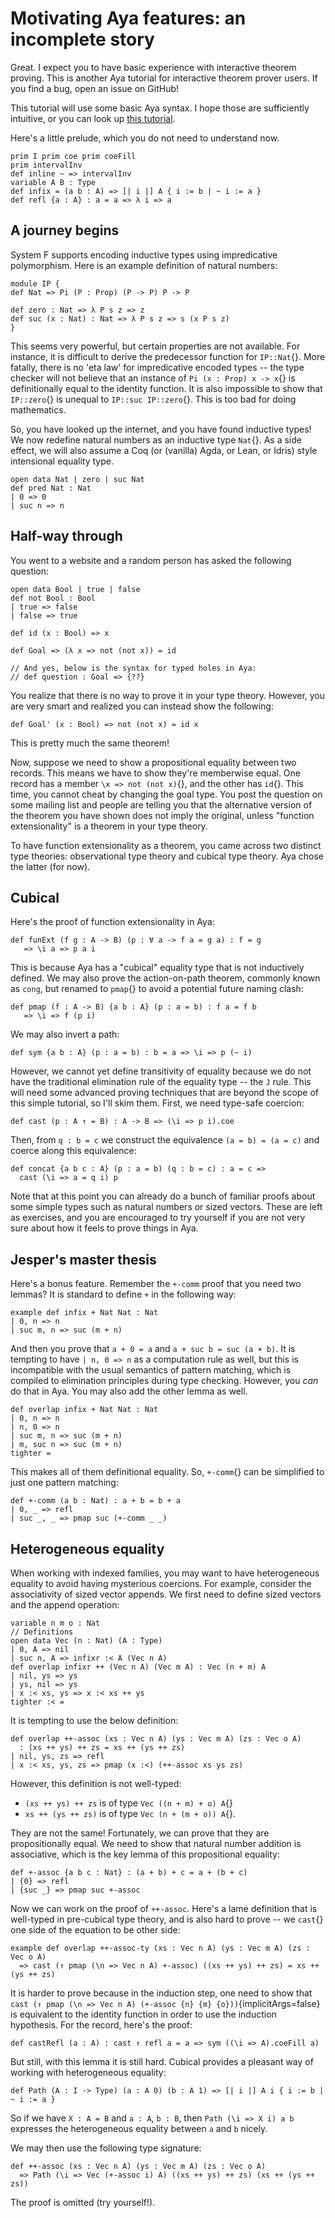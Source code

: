 # Motivating Aya features: an incomplete story

Great. I expect you to have basic experience with interactive theorem proving.
This is another Aya tutorial for interactive theorem prover users.
If you find a bug, open an issue on GitHub!

This tutorial will use some basic Aya syntax.
I hope those are sufficiently intuitive, or you can look up [this tutorial](haskeller-tutorial).

Here's a little prelude, which you do not need to understand now.

```aya
prim I prim coe prim coeFill
prim intervalInv
def inline ~ => intervalInv
variable A B : Type
def infix = (a b : A) => [| i |] A { i := b | ~ i := a }
def refl {a : A} : a = a => λ i => a
```

## A journey begins

System F supports encoding inductive types using impredicative polymorphism.
Here is an example definition of natural numbers:

```aya
module IP {
def Nat => Pi (P : Prop) (P -> P) P -> P

def zero : Nat => λ P s z => z
def suc (x : Nat) : Nat => λ P s z => s (x P s z)
}
```

This seems very powerful, but certain properties are not available.
For instance, it is difficult to derive the predecessor function for `IP::Nat`{}.
More fatally, there is no 'eta law' for impredicative encoded types --
the type checker will not believe that an instance of `Pi (x : Prop) x -> x`{}
is definitionally equal to the identity function.
It is also impossible to show that `IP::zero`{} is unequal to `IP::suc IP::zero`{}.
This is too bad for doing mathematics.

So, you have looked up the internet, and you have found inductive types!
We now redefine natural numbers as an inductive type `Nat`{}. As a side effect,
we will also assume a Coq (or (vanilla) Agda, or Lean, or Idris) style intensional equality type.

```aya
open data Nat | zero | suc Nat
def pred Nat : Nat
| 0 => 0
| suc n => n
```

## Half-way through

You went to a website and a random person has asked the following question:

```aya
open data Bool | true | false
def not Bool : Bool
| true => false
| false => true

def id (x : Bool) => x

def Goal => (λ x => not (not x)) = id

// And yes, below is the syntax for typed holes in Aya:
// def question : Goal => {??}
```

You realize that there is no way to prove it in your type theory.
However, you are very smart and realized you can instead show the following:

```aya
def Goal' (x : Bool) => not (not x) = id x
```

This is pretty much the same theorem!

Now, suppose we need to show a propositional equality between two records.
This means we have to show they're memberwise equal.
One record has a member `\x => not (not x)`{}, and the other has `id`{}.
This time, you cannot cheat by changing the goal type.
You post the question on some mailing list and people are telling you that
the alternative version of the theorem you have shown does not imply the
original, unless "function extensionality" is a theorem in your type theory.

To have function extensionality as a theorem, you came across two distinct
type theories: observational type theory and cubical type theory.
Aya chose the latter (for now).

## Cubical

Here's the proof of function extensionality in Aya:

```aya
def funExt (f g : A -> B) (p : ∀ a -> f a = g a) : f = g
   => \i a => p a i
```

This is because Aya has a "cubical" equality type that is not inductively defined.
We may also prove the action-on-path theorem, commonly known as `cong`, but
renamed to `pmap`{} to avoid a potential future naming clash:

```aya
def pmap (f : A -> B) {a b : A} (p : a = b) : f a = f b
   => \i => f (p i)
```

We may also invert a path:

```aya
def sym {a b : A} (p : a = b) : b = a => \i => p (~ i)
```

However, we cannot yet define transitivity of equality because we do not have the
traditional elimination rule of the equality type -- the `J` rule.
This will need some advanced proving techniques that are beyond the scope of this
simple tutorial, so I'll skim them. First, we need type-safe coercion:

```aya
def cast (p : A ↑ = B) : A -> B => (\i => p i).coe
```

Then, from `q : b = c` we construct the equivalence `(a = b) = (a = c)`
and coerce along this equivalence:

```aya
def concat {a b c : A} (p : a = b) (q : b = c) : a = c =>
  cast (\i => a = q i) p
```

Note that at this point you can already do a bunch of familiar proofs about
some simple types such as natural numbers or sized vectors.
These are left as exercises, and you are encouraged to try yourself if you are not
very sure about how it feels to prove things in Aya.

## Jesper's master thesis

Here's a bonus feature.
Remember the `+-comm` proof that you need two lemmas?
It is standard to define `+` in the following way:

```aya
example def infix + Nat Nat : Nat
| 0, n => n
| suc m, n => suc (m + n)
```

And then you prove that `a + 0 = a` and `a + suc b = suc (a + b)`.
It is tempting to have `| n, 0 => n` as a computation rule as well,
but this is incompatible with the usual semantics of pattern matching,
which is compiled to elimination principles during type checking.
However, you _can_ do that in Aya. You may also add the other lemma as well.

```aya
def overlap infix + Nat Nat : Nat
| 0, n => n
| n, 0 => n
| suc m, n => suc (m + n)
| m, suc n => suc (m + n)
tighter =
```

This makes all of them definitional equality.
So, `+-comm`{} can be simplified to just one pattern matching:

```aya
def +-comm (a b : Nat) : a + b = b + a
| 0, _ => refl
| suc _, _ => pmap suc (+-comm _ _)
```

## Heterogeneous equality

When working with indexed families, you may want to have heterogeneous equality
to avoid having mysterious coercions.
For example, consider the associativity of sized vector appends.
We first need to define sized vectors and the append operation:

```aya
variable n m o : Nat
// Definitions
open data Vec (n : Nat) (A : Type)
| 0, A => nil
| suc n, A => infixr :< A (Vec n A)
def overlap infixr ++ (Vec n A) (Vec m A) : Vec (n + m) A
| nil, ys => ys
| ys, nil => ys
| x :< xs, ys => x :< xs ++ ys
tighter :< =
```

It is tempting to use the below definition:

```
def overlap ++-assoc (xs : Vec n A) (ys : Vec m A) (zs : Vec o A)
  : (xs ++ ys) ++ zs = xs ++ (ys ++ zs)
| nil, ys, zs => refl
| x :< xs, ys, zs => pmap (x :<) (++-assoc xs ys zs)
```

However, this definition is not well-typed:

+ `(xs ++ ys) ++ zs` is of type `Vec ((n + m) + o) A`{}
+ `xs ++ (ys ++ zs)` is of type `Vec (n + (m + o)) A`{}.

They are not the same!
Fortunately, we can prove that they are propositionally equal.
We need to show that natural number addition is associative,
which is the key lemma of this propositional equality:

```aya
def +-assoc {a b c : Nat} : (a + b) + c = a + (b + c)
| {0} => refl
| {suc _} => pmap suc +-assoc
```

Now we can work on the proof of `++-assoc`.
Here's a lame definition that is well-typed in pre-cubical type theory,
and is also hard to prove -- we `cast`{} one side of the equation to be other side:

```aya
example def overlap ++-assoc-ty (xs : Vec n A) (ys : Vec m A) (zs : Vec o A)
  => cast (↑ pmap (\n => Vec n A) +-assoc) ((xs ++ ys) ++ zs) = xs ++ (ys ++ zs)
```

It is harder to prove because in the induction step, one need to show that
`cast (↑ pmap (\n => Vec n A) (+-assoc {n} {m} {o}))`{implicitArgs=false}
is equivalent to the identity function in order to use the induction hypothesis.
For the record, here's the proof:

```aya
def castRefl (a : A) : cast ↑ refl a = a => sym ((\i => A).coeFill a)
```

But still, with this lemma it is still hard.
Cubical provides a pleasant way of working with heterogeneous equality:

```aya
def Path (A : I -> Type) (a : A 0) (b : A 1) => [| i |] A i { i := b | ~ i := a }
```

So if we have `X : A = B` and `a : A`, `b : B`, then `Path (\i => X i) a b` expresses the heterogeneous
equality between `a` and `b` nicely.

We may then use the following type signature:

```aya
def ++-assoc (xs : Vec n A) (ys : Vec m A) (zs : Vec o A)
  => Path (\i => Vec (+-assoc i) A) ((xs ++ ys) ++ zs) (xs ++ (ys ++ zs))
```

The proof is omitted (try yourself!).
